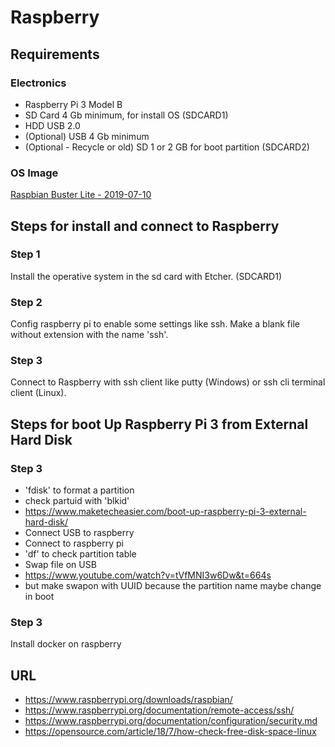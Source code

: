 # Raspberry
## Requirements
### Electronics
- Raspberry Pi 3 Model B
- SD Card 4 Gb minimum, for install OS (SDCARD1) 
- HDD USB 2.0
- (Optional) USB 4 Gb minimum
- (Optional - Recycle or old) SD 1 or 2 GB for boot partition (SDCARD2) 
### OS Image
[Raspbian Buster Lite -  2019-07-10](https://downloads.raspberrypi.org/raspbian_lite_latest)

## Steps for install and connect to Raspberry
### Step 1
Install the operative system in the sd card with Etcher. (SDCARD1)
### Step 2
Config raspberry pi to enable some settings like ssh. Make a blank file without extension with the name 'ssh'.
### Step 3
Connect to Raspberry with ssh client like putty (Windows) or ssh cli terminal client (Linux).

## Steps for boot Up Raspberry Pi 3 from External Hard Disk

### Step 3
- 'fdisk' to format a partition
- check partuid with 'blkid'
- https://www.maketecheasier.com/boot-up-raspberry-pi-3-external-hard-disk/
- Connect USB to raspberry
- Connect to raspberry pi
- 'df' to check partition table
- Swap file on USB
- https://www.youtube.com/watch?v=tVfMNI3w6Dw&t=664s
- but make swapon with UUID because the partition name maybe change in boot
### 

### Step 3
Install docker on raspberry


## URL
- https://www.raspberrypi.org/downloads/raspbian/
- https://www.raspberrypi.org/documentation/remote-access/ssh/ 
- https://www.raspberrypi.org/documentation/configuration/security.md
- https://opensource.com/article/18/7/how-check-free-disk-space-linux


